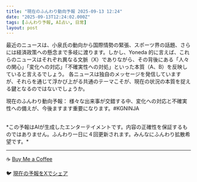 ```yaml
---
title: "現在のふんわり動向予報 2025-09-13 12:24"
date: "2025-09-13T12:24:02.000Z"
tags: [ふんわり予報, AI占い, 日常]
layout: post
---
```


最近のニュースは、小泉氏の動向から国際情勢の緊張、スポーツ界の話題、さらには経済政策への懸念まで多岐に渡ります。しかし、Yoneda 的に言えば、これらのニュースはそれぞれ異なる文脈（X）でありながら、その背後にある「人々の関心」「変化への対応」「不確実性への対処」といった本質（A、B）を反映していると言えるでしょう。  各ニュースは独自のメッセージを発信していますが、それらを通じて浮かび上がる共通のテーマこそが、現在の状況の本質を捉える鍵となるのではないでしょうか。


現在のふんわり動向予報：
様々な出来事が交錯する中、変化への対応と不確実性への備えが、今後ますます重要になります。#KGNINJA

<br>
*この予報はAIが生成したエンターテイメントです。内容の正確性を保証するものではありません。ふんわり一日に４回更新されます。みんなにふんわり拡散希望です。*

---
☕️ [Buy Me a Coffee](https://www.buymeacoffee.com/kgninja)

🐦 [現在の予報をXでシェア](https://twitter.com/intent/tweet?text=%E7%8F%BE%E5%9C%A8%E3%81%AE%E3%81%B5%E3%82%93%E3%82%8F%E3%82%8A%E4%BA%88%E5%A0%B1%3A%20%E3%80%8C%E6%9C%80%E8%BF%91%E3%81%AE%E3%83%8B%E3%83%A5%E3%83%BC%E3%82%B9%E3%81%AF%E3%80%81%E5%B0%8F%E6%B3%89%E6%B0%8F%E3%81%AE%E5%8B%95%E5%90%91%E3%81%8B%E3%82%89%E5%9B%BD%E9%9A%9B%E6%83%85%E5%8B%A2%E3%81%AE%E7%B7%8A%E5%BC%B5%E3%80%81%E3%82%B9%E3%83%9D%E3%83%BC%E3%83%84%E7%95%8C%E3%81%AE%E8%A9%B1%E9%A1%8C%E3%80%81%E3%81%95%E3%82%89%E3%81%AB%E3%81%AF%E7%B5%8C%E6%B8%88%E6%94%BF%E7%AD%96%E3%81%B8%E3%81%AE%E6%87%B8%E5%BF%B5%E3%81%BE%E3%81%A7%E5%A4%9A%E5%B2%90%E3%81%AB%E6%B8%A1%E3%82%8A%E3%81%BE%E3%81%99%E3%80%82%E3%80%8D%23KGNINJA%20%E7%B6%9A%E3%81%8D%E3%81%AF%E3%83%96%E3%83%AD%E3%82%B0%E3%81%A7%EF%BC%81%F0%9F%91%87&url=https%3A%2F%2Fkg-ninja.github.io%2FFunwariyoso%2F)
